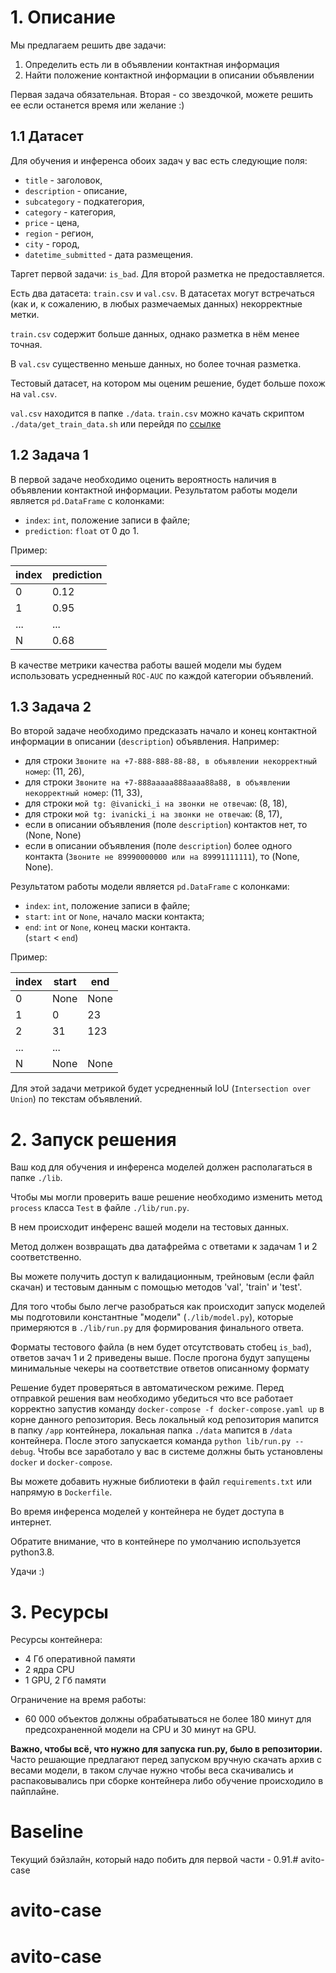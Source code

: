 # 1. Описание

Мы предлагаем решить две задачи:
 1. Определить есть ли в объявлении контактная информация 
 2. Найти положение контактной информации в описании объявлении

Первая задача обязательная. Вторая - со звездочкой, можете решить ее если останется время или желание :)

## 1.1 Датасет
Для обучения и инференса обоих задач у вас есть следующие поля:
* `title` - заголовок,
* `description` - описание,
* `subcategory` - подкатегория,
* `category` - категория,
* `price` - цена,
* `region` - регион,
* `city` - город,
* `datetime_submitted` - дата размещения.

Таргет первой задачи: `is_bad`. Для второй разметка не предоставляется.

Есть два датасета: `train.csv` и `val.csv`. 
В датасетах могут встречаться (как и, к сожалению, в любых размечаемых данных) некорректные метки.

`train.csv` содержит больше данных, однако разметка в нём менее точная.

В `val.csv` существенно меньше данных, но более точная разметка.

Тестовый датасет, на котором мы оценим решение, будет больше похож на `val.csv`.

`val.csv` находится в папке `./data`. 
`train.csv` можно качать скриптом `./data/get_train_data.sh` или перейдя по 
[ссылке](https://drive.google.com/file/d/1LpjC4pNCUH51U_QuEA-I1oY6dYjfb7AL/view?usp=sharing) 

## 1.2 Задача 1
В первой задаче необходимо оценить вероятность наличия в объявлении контактной информации. 
Результатом работы модели является `pd.DataFrame` с колонками:
* `index`: `int`, положение записи в файле;
* `prediction`: `float` от 0 до 1.

Пример:

|index  |prediction|
|-------|----------|
|0|0.12|
|1|0.95|
|...|...|
|N|0.68|

В качестве метрики качества работы вашей модели мы будем использовать усредненный `ROC-AUC` по каждой категории объявлений.

## 1.3 Задача 2

Во второй задаче необходимо предсказать начало и конец контактной информации в описании (`description`) объявления. 
Например:
* для строки `Звоните на +7-888-888-88-88, в объявлении некорректный номер`: (11, 26),
* для строки `Звоните на +7-888aaaaa888aaaa88a88, в объявлении некорректный номер`: (11, 33),
* для строки `мой tg: @ivanicki_i на звонки не отвечаю`: (8, 18),
* для строки `мой tg: ivanicki_i на звонки не отвечаю`: (8, 17),
* если в описании объявления (поле `description`) контактов нет, то (None, None)
* если в описании объявления (поле `description`) более одного контакта (`Звоните не 89990000000 или на 89991111111`), то (None, None).

Результатом работы модели является `pd.DataFrame` с колонками:
* `index`: `int`, положение записи в файле;
* `start`: `int` or `None`, начало маски контакта;
* `end`: `int` or `None`, конец маски контакта.\
(`start` < `end`)
  
Пример:

|index  |start|end|
|-------|----------|-----|
|0|None|None|
|1|0|23
|2|31|123
|...|...|
|N|None|None


Для этой задачи метрикой будет усредненный IoU (`Intersection over Union`) по текстам объявлений.

# 2. Запуск решения

Ваш код для обучения и инференса моделей должен располагаться в папке `./lib`. 

Чтобы мы могли проверить ваше решение необходимо изменить метод `process` класса `Test` в файле `./lib/run.py`. 

В нем происходит инференс вашей модели на тестовых данных. 

Метод должен возвращать два датафрейма с ответами к задачам 1 и 2 соответственно.

Вы можете получить доступ к валидационным, трейновым (если файл скачан) и тестовым данным с помощью методов 'val', 'train' и 'test'.


Для того чтобы было легче разобраться как происходит запуск моделей мы подготовили константные 
"модели" (`./lib/model.py`), которые примеряются в `./lib/run.py` для формирования финального ответа.

Форматы тестового файла (в нем будет отсутствовать стобец `is_bad`), ответов зачач 1 и 2 приведены выше. 
После прогона будут запущены минимальные чекеры на соответствие ответов описанному формату

Решение будет проверяться в автоматическом режиме. 
Перед отправкой решения вам необходимо убедиться что все работает корректно запустив команду 
`docker-compose -f docker-compose.yaml up` в корне данного репозитория. 
Весь локальный код репозитория мапится в папку `/app` контейнера, локальная папка `./data` мапится в `/data` контейнера.
После этого запускается команда `python lib/run.py --debug`.
Чтобы все заработало у вас в системе должны быть установлены `docker` и `docker-compose`.

Вы можете добавить нужные библиотеки в файл `requirements.txt` или напрямую в `Dockerfile`.

Во время инференса моделей у контейнера не будет доступа в интернет. 

Обратите внимание, что в контейнере по умолчанию используется python3.8.

Удачи :)

# 3. Ресурсы

Ресурсы контейнера:
* 4 Гб оперативной памяти
* 2 ядра CPU
* 1 GPU, 2 Гб памяти

Ограничение на время работы:
* 60 000 объектов должны обрабатываться не более 180 минут для предсохраненной модели на CPU и 30 минут на GPU.

**Важно, чтобы всё, что нужно для запуска run.py, было в репозитории.**\
Часто решающие предлагают перед запуском вручную скачать архив с весами модели, в таком случае нужно чтобы веса скачивались и распаковывались при сборке контейнера либо обучение происходило в пайплайне.

# Baseline

Текущий бэйзлайн, который надо побить для первой части - 0.91.# avito-case
# avito-case
# avito-case
